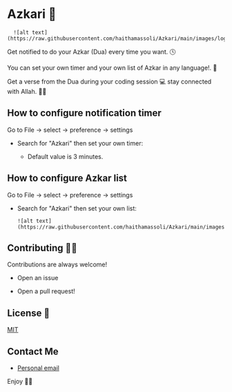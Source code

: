 # Azkari  📝  

      ![alt text](https://raw.githubusercontent.com/haithamassoli/Azkari/main/images/logo.jpg)

<p>
Get notified to do your Azkar (Dua) every time you want. 🕓
</p>
<p>
You can set your own timer and your own list of Azkar in any language!. 🙌
</p>
<p>
Get a verse from the Dua during your coding session 💻 stay connected with Allah. 🤍🕋
</p>

## How to configure notification timer

Go to File -> select -> preference -> settings 

- Search for "Azkari" then set your own timer:

    - Default value is 3 minutes.


## How to configure Azkar list

Go to File -> select -> preference -> settings 

- Search for "Azkari" then set your own list:

      ![alt text](https://raw.githubusercontent.com/haithamassoli/Azkari/main/images/preview.png)


## Contributing 🧑‍💻

Contributions are always welcome!  

- Open an issue

- Open a pull request!


## License 💼 

[MIT](https://choosealicense.com/licenses/mit/) 


## Contact Me

* [Personal email ](haitham.b.assoli.com)


Enjoy 🖤🤍
